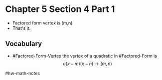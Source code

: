 # Chapter 5 Section 4 Part 1
- Factored form vertex is (m,n)
- That's it.

## Vocabulary
- #Factored-Form-Vertex the vertex of a quadratic in #Factored-Form is $$a(x-m)(x-n) \to (m, n)$$

#hw-math-notes

